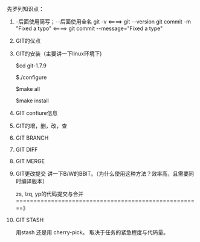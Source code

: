 先罗列知识点：
1. -后面使用简写；--后面使用全名
    git -v    <====> git --version
    git commit -m "Fixed a typo"  <====> git commit --message="Fixed a type"
2. GIT的优点

3. GIT的安装（主要讲一下linux环境下)

    $cd git-1.7.9

    $./configure

    $make all

    $make install

4. GIT confiure信息

5. GIT的增，删，改，查

6. GIT BRANCH

7. GIT DIFF

8. GIT MERGE

9. GIT更改提交
    讲一下B/W的BBIT。（为什么使用这种方法？效率高，且需要同时编译版本）

    zs, lzq, yp的代码提交与合并
    =====================================================》 

10. GIT STASH

    用stash 还是用 cherry-pick。 取决于任务的紧急程度与代码量。
